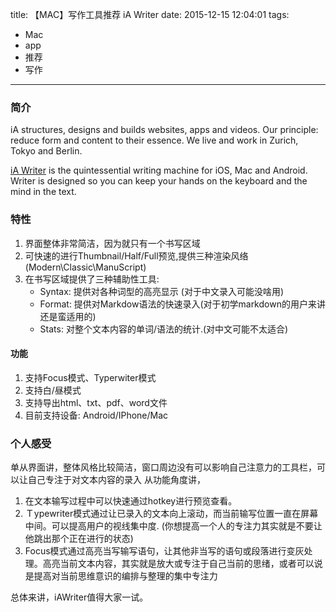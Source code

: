 title: 【MAC】写作工具推荐 iA Writer
date: 2015-12-15 12:04:01
tags:
- Mac
- app
- 推荐
- 写作
---
### 简介
iA structures, designs and builds websites, apps and videos. Our principle: reduce form and content to their essence. We live and work in Zurich, Tokyo and Berlin.

[iA Writer](https://ia.net/writer/mac/) is the quintessential writing machine for iOS, Mac and Android. Writer is designed so you can keep your hands on the keyboard and the mind in the text. 

### 特性
1. 界面整体非常简洁，因为就只有一个书写区域
2. 可快速的进行Thumbnail/Half/Full预览,提供三种渲染风络(Modern\Classic\ManuScript)
3. 在书写区域提供了三种辅助性工具:
	- Syntax: 提供对各种词型的高亮显示 (对于中文录入可能没啥用)
	- Format: 提供对Markdow语法的快速录入(对于初学markdown的用户来讲还是蛮适用的)
	- Stats: 对整个文本内容的单词/语法的统计.(对中文可能不太适合)

#### 功能
1. 支持Focus模式、Typerwiter模式
2. 支持白/昼模式
3. 支持导出html、txt、pdf、word文件
3. 目前支持设备: Android/IPhone/Mac

### 个人感受
单从界面讲，整体风格比较简洁，窗口周边没有可以影响自己注意力的工具栏，可以让自己专注于对文本内容的录入
从功能角度讲，
1. 在文本输写过程中可以快速通过hotkey进行预览查看。
2. Ｔypewriter模式通过让已录入的文本向上滚动，而当前输写位置一直在屏幕中间。可以提高用户的视线集中度. (你想提高一个人的专注力其实就是不要让他跳出那个正在进行的状态)
3. Focus模式通过高亮当写输写语句，让其他非当写的语句或段落进行变灰处理。高亮当前文本内容，其实就是放大或专注于自己当前的思绪，或者可以说是提高对当前思维意识的编排与整理的集中专注力

总体来讲，iAWriter值得大家一试。